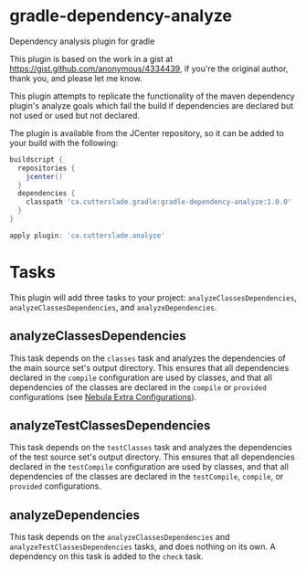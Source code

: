 # gradle-dependency-analyze
Dependency analysis plugin for gradle

This plugin is based on the work in a gist at https://gist.github.com/anonymous/4334439, if you're the original author, thank you, and please let me know.

This plugin attempts to replicate the functionality of the maven dependency plugin's analyze goals which fail the build if dependencies are declared but not used or used but not declared.

The plugin is available from the JCenter repository, so it can be added to your build with the following:
```gradle
buildscript {
  repositories {
    jcenter()
  }
  dependencies {
    classpath 'ca.cutterslade.gradle:gradle-dependency-analyze:1.0.0'
  }
}

apply plugin: 'ca.cutterslade.analyze'
```
# Tasks
This plugin will add three tasks to your project: `analyzeClassesDependencies`, `analyzeClassesDependencies`, and `analyzeDependencies`.
## analyzeClassesDependencies
This task depends on the `classes` task and analyzes the dependencies of the main source set's output directory. This ensures that all dependencies declared in the `compile` configuration are used by classes, and that all dependencies of the classes are declared in the `compile` or `provided` configurations (see [Nebula Extra Configurations](https://github.com/nebula-plugins/gradle-extra-configurations-plugin)).
## analyzeTestClassesDependencies
This task depends on the `testClasses` task and analyzes the dependencies of the test source set's output directory. This ensures that all dependencies declared in the `testCompile` configuration are used by classes, and that all dependencies of the classes are declared in the `testCompile`, `compile`, or `provided` configurations.
## analyzeDependencies
This task depends on the `analyzeClassesDependencies` and `analyzeTestClassesDependencies` tasks, and does nothing on its own. A dependency on this task is added to the `check` task.
